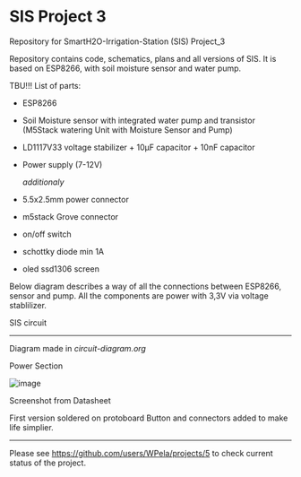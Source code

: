 # SIS Project 3
Repository for SmartH2O-Irrigation-Station (SIS) Project_3

Repository contains code, schematics, plans and all versions of SIS. It is based on ESP8266, with soil moisture sensor and water pump.

TBU!!!
List of parts:
 - ESP8266
 - Soil Moisture sensor with integrated water pump and transistor (M5Stack watering Unit with Moisture Sensor and Pump)
 - LD1117V33 voltage stabilizer + 10µF capacitor + 10nF capacitor
 - Power supply (7-12V)

   *additionaly*
   
 - 5.5x2.5mm power connector
 - m5stack Grove connector
 - on/off switch
 - schottky diode min 1A
 - oled ssd1306 screen

Below diagram describes a way of all the connections between ESP8266, sensor and pump. All the components are power with 3,3V via voltage stablilizer. 

  SIS circuit

---

  Diagram made in *circuit-diagram.org*

  Power Section

![image](https://github.com/WPela/SmartH2O-Irrigation-Station/assets/62253932/72b870ef-960b-4065-b44c-739b2accd17a)

Screenshot from Datasheet

First version soldered on protoboard Button and connectors added to make life simplier.


---

Please see https://github.com/users/WPela/projects/5 to check current status of the project.
